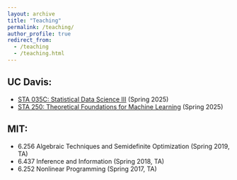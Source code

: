 ```yaml
---
layout: archive
title: "Teaching"
permalink: /teaching/
author_profile: true
redirect_from:
  - /teaching
  - /teaching.html
---
```


## UC Davis:
* [STA 035C: Statistical Data Science III](/teaching/sta35c/) (Spring 2025)
* [STA 250: Theoretical Foundations for Machine Learning](/teaching/sta250/) (Spring 2025)

## MIT:
* 6.256 Algebraic Techniques and Semidefinite Optimization (Spring 2019, TA)
* 6.437 Inference and Information (Spring 2018, TA)
* 6.252 Nonlinear Programming (Spring 2017, TA)

